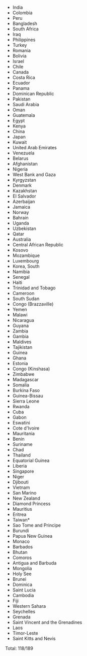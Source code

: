 * India
* Colombia
* Peru
* Bangladesh
* South Africa
* Iraq
* Philippines
* Turkey
* Romania
* Bolivia
* Israel
* Chile
* Canada
* Costa Rica
* Ecuador
* Panama
* Dominican Republic
* Pakistan
* Saudi Arabia
* Oman
* Guatemala
* Egypt
* Kenya
* China
* Japan
* Kuwait
* United Arab Emirates
* Venezuela
* Belarus
* Afghanistan
* Nigeria
* West Bank and Gaza
* Kyrgyzstan
* Denmark
* Kazakhstan
* El Salvador
* Azerbaijan
* Jamaica
* Norway
* Bahrain
* Uganda
* Uzbekistan
* Qatar
* Australia
* Central African Republic
* Kosovo
* Mozambique
* Luxembourg
* Korea, South
* Namibia
* Senegal
* Haiti
* Trinidad and Tobago
* Cameroon
* South Sudan
* Congo (Brazzaville)
* Yemen
* Malawi
* Nicaragua
* Guyana
* Zambia
* Gambia
* Maldives
* Tajikistan
* Guinea
* Ghana
* Estonia
* Congo (Kinshasa)
* Zimbabwe
* Madagascar
* Somalia
* Burkina Faso
* Guinea-Bissau
* Sierra Leone
* Rwanda
* Cuba
* Gabon
* Eswatini
* Cote d'Ivoire
* Mauritania
* Benin
* Suriname
* Chad
* Thailand
* Equatorial Guinea
* Liberia
* Singapore
* Niger
* Djibouti
* Vietnam
* San Marino
* New Zealand
* Diamond Princess
* Mauritius
* Eritrea
* Taiwan*
* Sao Tome and Principe
* Burundi
* Papua New Guinea
* Monaco
* Barbados
* Bhutan
* Comoros
* Antigua and Barbuda
* Mongolia
* Holy See
* Brunei
* Dominica
* Saint Lucia
* Cambodia
* Fiji
* Western Sahara
* Seychelles
* Grenada
* Saint Vincent and the Grenadines
* Laos
* Timor-Leste
* Saint Kitts and Nevis

Total: 118/189